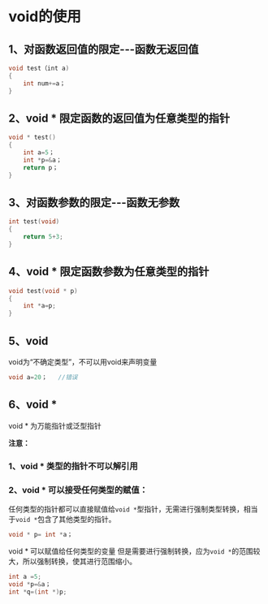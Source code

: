 # void的使用

## 1、对函数返回值的限定---函数无返回值

```c
void test（int a)
{
    int num+=a；
}
```

## 2、void * 限定函数的返回值为任意类型的指针

```c
void * test()
{
	int a=5；
	int *p=&a；
	return p；
}
```



## 3、对函数参数的限定---函数无参数

```c
int test(void)
{
	return 5+3;
}
```

## 4、void * 限定函数参数为任意类型的指针

```c
void test(void * p)
{
    int *a=p;
}
```

## 5、void

void为“不确定类型”，不可以用void来声明变量

```c
void a=20；   //错误
```



## 6、void  * 

void  * 为万能指针或泛型指针

**注意：**

### 1、void * 类型的指针不可以解引用  

### 2、void * 可以接受任何类型的赋值：

任何类型的指针都可以直接赋值给`void *`型指针，无需进行强制类型转换，相当于`void *`包含了其他类型的指针。

```c
void * p= int *a；
```

void * 可以赋值给任何类型的变量
但是需要进行强制转换，应为`void *`的范围较大，所以强制转换，使其进行范围缩小。

```c
int a =5;
void *p=&a；
int *q=(int *)p;
```

